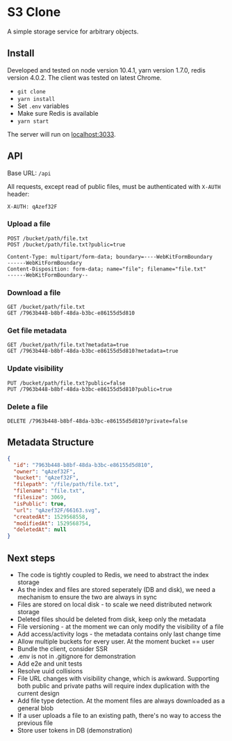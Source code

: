 # S3 Clone
A simple storage service for arbitrary objects.

## Install
Developed and tested on node version 10.4.1, yarn version 1.7.0, redis version 4.0.2.
The client was tested on latest Chrome.
* `git clone`
* `yarn install`
* Set `.env` variables 
* Make sure Redis is available 
* `yarn start`

The server will run on [localhost:3033](http://localhost:3033/).

## API
Base URL: `/api`

All requests, except read of public files, must be authenticated with `X-AUTH` header:
```http
X-AUTH: qAzef32F
```

### Upload a file
```http
POST /bucket/path/file.txt
POST /bucket/path/file.txt?public=true
```

```http
Content-Type: multipart/form-data; boundary=----WebKitFormBoundary
------WebKitFormBoundary
Content-Disposition: form-data; name="file"; filename="file.txt"
------WebKitFormBoundary--
```

### Download a file
```http
GET /bucket/path/file.txt
GET /7963b448-b8bf-48da-b3bc-e86155d5d810
```

### Get file metadata
```http
GET /bucket/path/file.txt?metadata=true
GET /7963b448-b8bf-48da-b3bc-e86155d5d810?metadata=true
```

### Update visibility
```http
PUT /bucket/path/file.txt?public=false
PUT /7963b448-b8bf-48da-b3bc-e86155d5d810?public=true
```

### Delete a file
```http
DELETE /7963b448-b8bf-48da-b3bc-e86155d5d810?private=false
```

## Metadata Structure
```json
{
  "id": "7963b448-b8bf-48da-b3bc-e86155d5d810",
  "owner": "qAzef32F",
  "bucket": "qAzef32F",
  "filepath": "/file/path/file.txt",
  "filename": "file.txt",
  "filesize": 3069,
  "isPublic": true,
  "url": "qAzef32F/66163.svg",
  "createdAt": 1529568558,
  "modifiedAt": 1529568754,
  "deletedAt": null
}
```

## Next steps
* The code is tightly coupled to Redis, we need to abstract the index storage
* As the index and files are stored seperately (DB and disk), we need a mechanism to ensure the two are always in sync
* Files are stored on local disk - to scale we need distributed network storage
* Deleted files should be deleted from disk, keep only the metadata
* File versioning - at the moment we can only modify the visibility of a file
* Add access/activity logs - the metadata contains only last change time
* Allow multiple buckets for every user. At the moment bucket == user
* Bundle the client, consider SSR
* .env is not in .gitignore for demonstration
* Add e2e and unit tests
* Resolve uuid collisions
* File URL changes with visibility change, which is awkward. Supporting both public and private paths will require index duplication with the current design
* Add file type detection. At the moment files are always downloaded as a general blob
* If a user uploads a file to an existing path, there's no way to access the previous file
* Store user tokens in DB (demonstration)
